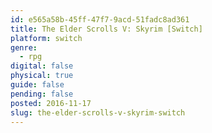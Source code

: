 ```yaml
---
id: e565a58b-45ff-47f7-9acd-51fadc8ad361
title: The Elder Scrolls V: Skyrim [Switch]
platform: switch
genre:
  - rpg
digital: false
physical: true
guide: false
pending: false
posted: 2016-11-17
slug: the-elder-scrolls-v-skyrim-switch
---
```

